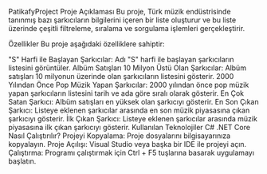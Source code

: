 PatikafyProject
Proje Açıklaması
Bu proje, Türk müzik endüstrisinde tanınmış bazı şarkıcıların bilgilerini içeren bir liste oluşturur ve bu liste üzerinde çeşitli filtreleme, sıralama ve sorgulama işlemleri gerçekleştirir.

Özellikler
Bu proje aşağıdaki özelliklere sahiptir:

"S" Harfi ile Başlayan Şarkıcılar: Adı "S" harfi ile başlayan şarkıcıların listesini görüntüler.
Albüm Satışları 10 Milyon Üstü Olan Şarkıcılar: Albüm satışları 10 milyonun üzerinde olan şarkıcıların listesini gösterir.
2000 Yılından Önce Pop Müzik Yapan Şarkıcılar: 2000 yılından önce pop müzik yapan şarkıcıların listesini tarih ve ada göre sıralı olarak gösterir.
En Çok Satan Şarkıcı: Albüm satışları en yüksek olan şarkıcıyı gösterir.
En Son Çıkan Şarkıcı: Listeye eklenen şarkıcılar arasında en son müzik piyasasına çıkan şarkıcıyı gösterir.
İlk Çıkan Şarkıcı: Listeye eklenen şarkıcılar arasında müzik piyasasına ilk çıkan şarkıcıyı gösterir.
Kullanılan Teknolojiler
C#
.NET Core
Nasıl Çalıştırılır?
Projeyi Kopyalama: Proje dosyalarını bilgisayarınıza kopyalayın.
Proje Açılışı: Visual Studio veya başka bir IDE ile projeyi açın.
Çalıştırma: Programı çalıştırmak için Ctrl + F5 tuşlarına basarak uygulamayı başlatın.
